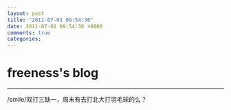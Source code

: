 ```yaml
---
layout: post
title: "2011-07-01 09:54:36"
date: 2011-07-01 09:54:36 +0800
comments: true
categories: 
---
```


# freeness's blog

----------

>
/smile/双打三缺一，周末有去打北大打羽毛球的么？